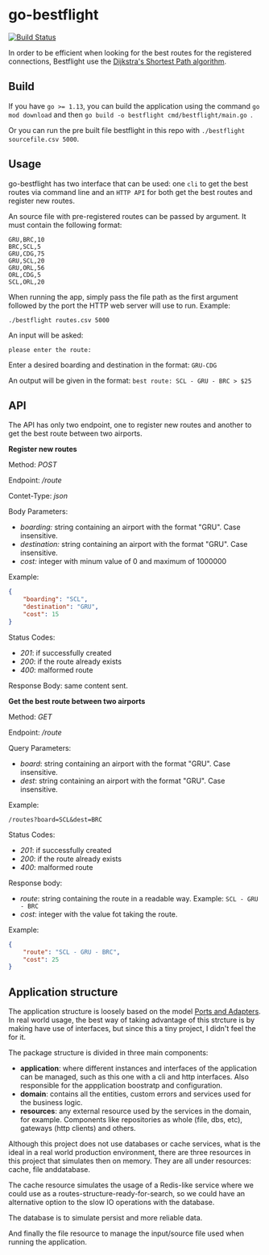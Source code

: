 # go-bestflight

[![Build Status](https://dev.azure.com/wandersonolivs/go-bestflight/_apis/build/status/obiwandsilva.go-bestflight?branchName=master)](https://dev.azure.com/wandersonolivs/go-bestflight/_build/latest?definitionId=2&branchName=master)

In order to be efficient when looking for the best routes for the registered connections, Bestflight use the [Dijkstra's Shortest Path algorithm](https://en.wikipedia.org/wiki/Dijkstra%27s_algorithm).

## Build

If you have `go >= 1.13`, you can build the application using the command `go mod download` and then `go build -o bestflight cmd/bestflight/main.go `.

Or you can run the pre built file bestflight in this repo with `./bestflight sourcefile.csv 5000`.

## Usage

go-bestflight has two interface that can be used: one `cli` to get the best routes via command line and an `HTTP API` for both get the best routes and register new routes.

An source file with pre-registered routes can be passed by argument. It must contain the following format:

```csv
GRU,BRC,10
BRC,SCL,5
GRU,CDG,75
GRU,SCL,20
GRU,ORL,56
ORL,CDG,5
SCL,ORL,20
```

When running the app, simply pass the file path as the first argument followed by the port the HTTP web server will use to run. Example:

    ./bestflight routes.csv 5000

An input will be asked:

    please enter the route:

Enter a desired boarding and destination in the format: `GRU-CDG`

An output will be given in the format: `best route: SCL - GRU - BRC > $25`

## API

The API has only two endpoint, one to register new routes and another to get the best route between two airports.

**Register new routes**

Method: *POST*

Endpoint: */route*

Contet-Type: *json*

Body Parameters:
 - *boarding:* string containing an airport with the format "GRU". Case insensitive.
 - *destination:* string containing an airport with the format "GRU". Case insensitive.
 - *cost:* integer with minum value of 0 and maximum of 1000000

Example:
```json
{
	"boarding": "SCL",
	"destination": "GRU",
	"cost": 15
}
```
Status Codes:
 - *201*: if successfully created
 - *200*: if the route already exists
 - *400*: malformed route

Response Body: same content sent.

**Get the best route between two airports**

Method: *GET*

Endpoint: */route*

Query Parameters:

 - *board*: string containing an airport with the format "GRU". Case insensitive.
 - *dest*: string containing an airport with the format "GRU". Case insensitive.

Example:
    
    /routes?board=SCL&dest=BRC

Status Codes:

 - *201*: if successfully created
 - *200*: if the route already exists
 - *400*: malformed route

Response body:
 - *route*: string containing the route in a readable way. Example: `SCL - GRU - BRC`
 - *cost*: integer with the value fot taking the route.

Example:
```json
{
    "route": "SCL - GRU - BRC",
    "cost": 25
}
```

## Application structure

The application structure is loosely based on the model [Ports and Adapters](https://dev.to/jofisaes/hexagonal-architecture-ports-and-adapters-1h4m). In real world usage, the best way of taking advantage of this strcture is by making have use of interfaces, but since this a tiny project, I didn't feel the for it.

The package structure is divided in three main components:

 - **application**: where different instances and interfaces of the application can be managed, such as this one with a cli and http interfaces.
        Also responsible for the appplication boostratp and configuration.
 - **domain**: contains all the entities, custom errors and services used for the business logic.
 - **resources**: any external resource used by the services in the domain, for example. Components like repositories
        as whole (file, dbs, etc), gateways (http clients) and others.

Although this project does not use databases or cache services, what is the ideal in a real world production environment, there are
three resources in this project that simulates then on memory. They are all under resources: cache, file anddatabase.

The cache resource simulates the usage of a Redis-like service where we could use as a routes-structure-ready-for-search, so we could
have an alternative option to the slow IO operations with the database.

The database is to simulate persist and more reliable data.

And finally the file resource to manage the input/source file used when running the application.
